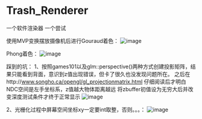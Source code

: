 # Trash_Renderer
一个软件渲染器
一个尝试

使用MVP变换摆放摄像机后进行Gouraud着色：
![image](https://user-images.githubusercontent.com/65759488/188633797-dcda9c3d-f4b4-4908-b927-2f5db9f0b7af.png)

Phong着色：
![image](https://user-images.githubusercontent.com/65759488/188878982-3dddc853-e962-46bb-bc31-f3b693cf3c87.png)



踩到的坑：
1、按照games101以及glm::perspective()两种方式创建投影矩阵，结果只能看到背面，意识到z值出现错误，但卡了很久也没发现问题所在。
之后在http://www.songho.ca/opengl/gl_projectionmatrix.html
仔细阅读后才明白NDC空间是左手坐标系，z值越大物体距离越远
将zbuffer初值设为无穷大后并改变深度测试条件才终于正常显示
![image](https://user-images.githubusercontent.com/65759488/188634667-17b7e3bb-86a3-4a29-b155-5ec3efa442d1.png)

2、光栅化过程中屏幕空间坐标xy一定要int取整，否则。。。：
![image](https://user-images.githubusercontent.com/65759488/188634816-0c3cb3fa-9068-4759-a22f-42816cdb932b.png)

